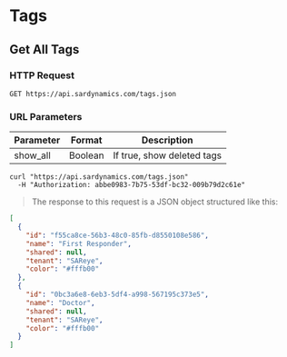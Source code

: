# Tags

## Get All Tags

### HTTP Request

`GET https://api.sardynamics.com/tags.json`

### URL Parameters

| Parameter | Format  | Description                |
| --------- | ------- | -------------------------- |
| show_all  | Boolean | If true, show deleted tags |

```shell
curl "https://api.sardynamics.com/tags.json"
  -H "Authorization: abbe0983-7b75-53df-bc32-009b79d2c61e"
```

> The response to this request is a JSON object structured like this:

```json
[
  {
    "id": "f55ca8ce-56b3-48c0-85fb-d8550108e586",
    "name": "First Responder",
    "shared": null,
    "tenant": "SAReye",
    "color": "#fffb00"
  },
  {
    "id": "0bc3a6e8-6eb3-5df4-a998-567195c373e5",
    "name": "Doctor",
    "shared": null,
    "tenant": "SAReye",
    "color": "#fffb00"
  }
]
```
